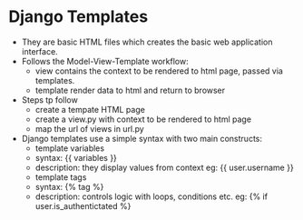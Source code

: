 # Django Templates

 - They are basic HTML files which creates the basic web application interface. 
 - Follows the Model-View-Template workflow:
    - view contains the context to be rendered to html page, passed via templates.
    - template render data to html and return to browser
 - Steps tp follow
    - create a tempate HTML page
    - create a view.py with context to be rendered to html page
    - map the url of views in url.py     
 - Django templates use a simple syntax with two main constructs:
    - template variables 
     - syntax: {{ variables }}
     - description: they display values from context
     eg: {{ user.username }} 
    - template tags
     - syntax: {% tag %}
     - description: controls logic with loops, conditions etc.
     eg: {% if user.is_authentictated %} 